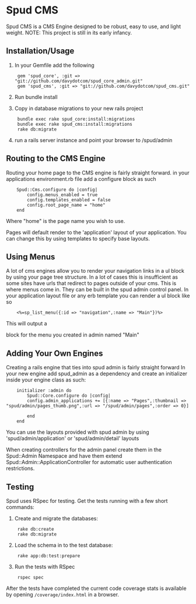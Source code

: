 Spud CMS
========

Spud CMS is a CMS Engine designed to be robust, easy to use, and light weight.
NOTE: This project is still in its early infancy.

Installation/Usage
------------------

1. In your Gemfile add the following

		gem 'spud_core', :git => "git://github.com/davydotcom/spud_core_admin.git"
		gem 'spud_cms', :git => "git://github.com/davydotcom/spud_cms.git"

2. Run bundle install
3. Copy in database migrations to your new rails project

		bundle exec rake spud_core:install:migrations
		bundle exec rake spud_cms:install:migrations
		rake db:migrate

4. run a rails server instance and point your browser to /spud/admin

Routing to the CMS Engine
--------------------------
Routing your home page to the CMS engine is fairly straight forward.
in your applications environment.rb file add a configure block as such


		Spud::Cms.configure do |config|
			config.menus_enabled = true
			config.templates_enabled = false
			config.root_page_name = "home"
		end



Where "home" is the page name you wish to use.

Pages will default render to the 'application' layout of your application. You can change this by using templates to specify base layouts.

Using Menus
-----------
A lot of cms engines allow you to render your navigation links in a ul block by using your page tree structure. In a lot of cases this is insufficient as some sites have urls that redirect to pages outside of your cms. This is where menus come in. They can be built in the spud admin control panel.
In your application layout file or any erb template you can render a ul block like so
		
		<%=sp_list_menu({:id => "navigation",:name => "Main"})%>
		
This will output a <ul id="navigation"></ul> block for the menu you created in admin named "Main"


Adding Your Own Engines
-----------------------

Creating a rails engine that ties into spud admin is fairly straight forward
In your new engine add spud_admin as a dependency and create an initializer inside your engine class as such:

		initializer :admin do
			Spud::Core.configure do |config|
			config.admin_applications += [{:name => "Pages",:thumbnail => "spud/admin/pages_thumb.png",:url => "/spud/admin/pages",:order => 0}]

			end
		end

You can use the layouts provided with spud admin by using 'spud/admin/application' or 'spud/admin/detail' layouts

When creating controllers for the admin panel create them in the Spud::Admin Namespace and have them extend Spud::Admin::ApplicationController for automatic user authentication restrictions.

Testing
-----------------

Spud uses RSpec for testing. Get the tests running with a few short commands:

1. Create and migrate the databases:
   
        rake db:create
        rake db:migrate

2. Load the schema in to the test database:

        rake app:db:test:prepare

3. Run the tests with RSpec

        rspec spec

After the tests have completed the current code coverage stats is available by opening ```/coverage/index.html``` in a browser.



